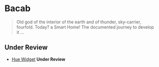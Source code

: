 # Bacab

> Old god of the interior of the earth and of thunder, sky-carrier, fourfold. Today? a Smart Home! The documented journey to develop it ...


## Under Review

- [Hue Widget](https://play.google.com/store/apps/details?id=com.apekoppen.huewidget&hl=en) __Under Review__


